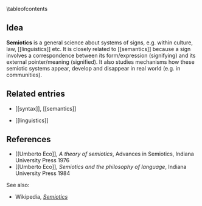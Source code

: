 
\tableofcontents

## Idea

__Semiotics__ is a general science about systems of signs, e.g. within culture, law, [[linguistics]] etc. It is closely related to [[semantics]] because a sign involves a correspondence between its form/expression (signifying) and its external pointer/meaning (signified). It also studies mechanisms how these semiotic systems appear, develop and disappear in real world (e.g. in communities).

## Related entries

* [[syntax]], [[semantics]]

* [[linguistics]]

## References

* [[Umberto Eco]], _A theory of semiotics_, Advances in Semiotics, Indiana University Press 1976
* [[Umberto Eco]], _Semiotics and the philosophy of language_, Indiana University Press 1984

See also:

* Wikipedia, *[Semiotics](https://en.m.wikipedia.org/wiki/Semiotics)*

